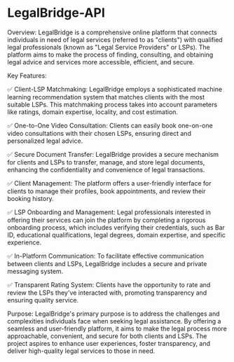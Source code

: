 # LegalBridge-API
Overview:
LegalBridge is a comprehensive online platform that connects individuals in need of legal services (referred to as "clients") with qualified legal professionals (known as "Legal Service Providers" or LSPs). The platform aims to make the process of finding, consulting, and obtaining legal advice and services more accessible, efficient, and secure.

Key Features:

✅ Client-LSP Matchmaking: LegalBridge employs a sophisticated machine learning recommendation system that matches clients with the most suitable LSPs. This matchmaking process takes into account parameters like ratings, domain expertise, locality, and cost estimation.

✅ One-to-One Video Consultation: Clients can easily book one-on-one video consultations with their chosen LSPs, ensuring direct and personalized legal advice.

✅ Secure Document Transfer: LegalBridge provides a secure mechanism for clients and LSPs to transfer, manage, and store legal documents, enhancing the confidentiality and convenience of legal transactions.

✅ Client Management: The platform offers a user-friendly interface for clients to manage their profiles, book appointments, and review their booking history.

✅ LSP Onboarding and Management: Legal professionals interested in offering their services can join the platform by completing a rigorous onboarding process, which includes verifying their credentials, such as Bar ID, educational qualifications, legal degrees, domain expertise, and specific experience.

✅ In-Platform Communication: To facilitate effective communication between clients and LSPs, LegalBridge includes a secure and private messaging system.

✅ Transparent Rating System: Clients have the opportunity to rate and review the LSPs they've interacted with, promoting transparency and ensuring quality service.

Purpose:
LegalBridge's primary purpose is to address the challenges and complexities individuals face when seeking legal assistance. By offering a seamless and user-friendly platform, it aims to make the legal process more approachable, convenient, and secure for both clients and LSPs. The project aspires to enhance user experiences, foster transparency, and deliver high-quality legal services to those in need.
